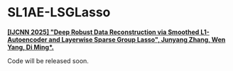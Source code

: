 # SL1AE-LSGLasso
[**\[IJCNN 2025\] "Deep Robust Data Reconstruction via Smoothed L1-Autoencoder and Layerwise Sparse Group Lasso", Junyang Zhang, Wen Yang, Di Ming*.**]([https://github.com/advml-group](https://github.com/AdvML-Group/SL1AE-LSGLasso)) 


Code will be released soon.
